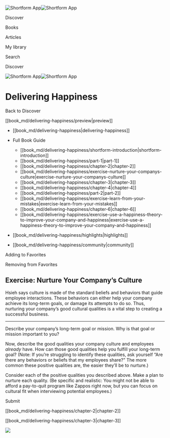 ![Shortform App](/img/logo.36a2399e.svg)![Shortform App](/img/logo-dark.70c1b072.svg)

Discover

Books

Articles

My library

Search

Discover

![Shortform App](/img/logo.36a2399e.svg)![Shortform App](/img/logo-dark.70c1b072.svg)

# Delivering Happiness

Back to Discover

[[book_md/delivering-happiness/preview|preview]]

  * [[book_md/delivering-happiness|delivering-happiness]]
  * Full Book Guide

    * [[book_md/delivering-happiness/shortform-introduction|shortform-introduction]]
    * [[book_md/delivering-happiness/part-1|part-1]]
    * [[book_md/delivering-happiness/chapter-2|chapter-2]]
    * [[book_md/delivering-happiness/exercise-nurture-your-companys-culture|exercise-nurture-your-companys-culture]]
    * [[book_md/delivering-happiness/chapter-3|chapter-3]]
    * [[book_md/delivering-happiness/chapter-4|chapter-4]]
    * [[book_md/delivering-happiness/part-2|part-2]]
    * [[book_md/delivering-happiness/exercise-learn-from-your-mistakes|exercise-learn-from-your-mistakes]]
    * [[book_md/delivering-happiness/chapter-6|chapter-6]]
    * [[book_md/delivering-happiness/exercise-use-a-happiness-theory-to-improve-your-company-and-happiness|exercise-use-a-happiness-theory-to-improve-your-company-and-happiness]]
  * [[book_md/delivering-happiness/highlights|highlights]]
  * [[book_md/delivering-happiness/community|community]]



Adding to Favorites 

Removing from Favorites 

## Exercise: Nurture Your Company’s Culture

Hsieh says culture is made of the standard beliefs and behaviors that guide employee interactions. These behaviors can either help your company achieve its long-term goals, or damage its attempts to do so. Thus, nurturing your company’s good cultural qualities is a vital step to creating a successful business.

* * *

Describe your company’s long-term goal or mission. Why is that goal or mission important to you?

Now, describe the good qualities your company culture and employees _already_ have. How can those good qualities help you fulfill your long-term goal? (Note: If you’re struggling to identify these qualities, ask yourself “Are there any behaviors or beliefs that my employees share?” The more common these positive qualities are, the easier they’ll be to nurture.)

Consider each of the positive qualities you described above. Make a plan to nurture each quality. (Be specific and realistic: You might not be able to afford a pay-to-quit program like Zappos right now, but you can focus on cultural fit when interviewing potential employees.)

Submit 

[[book_md/delivering-happiness/chapter-2|chapter-2]]

[[book_md/delivering-happiness/chapter-3|chapter-3]]

![](https://bat.bing.com/action/0?ti=56018282&Ver=2&mid=f9365264-50e0-404b-b7f1-3ba9a019b929&sid=49fff5b0636c11eeb9c611038afc8668&vid=4a005010636c11ee80c703d4c4a7acd5&vids=0&msclkid=N&pi=0&lg=en-US&sw=800&sh=600&sc=24&nwd=1&tl=Shortform%20%7C%20Book&p=https%3A%2F%2Fwww.shortform.com%2Fapp%2Fbook%2Fdelivering-happiness%2Fexercise-nurture-your-companys-culture&r=&lt=415&evt=pageLoad&sv=1&rn=826644)

